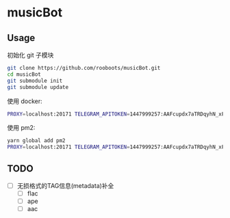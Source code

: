 # musicBot

## Usage

初始化 git 子模块
```bash
git clone https://github.com/rooboots/musicBot.git
cd musicBot
git submodule init
git submodule update
```

使用 docker:
```bash
PROXY=localhost:20171 TELEGRAM_APITOKEN=1447999257:AAFcupdx7aTRDqyhN_xFl8hDINPDThOyI2I docker-compose up -d
```

使用 pm2:
```bash
yarn global add pm2
PROXY=localhost:20171 TELEGRAM_APITOKEN=1447999257:AAFcupdx7aTRDqyhN_xFl8hDINPDThOyI2I pm2 start app.js --name musicbot
```

## TODO

- [ ] 无损格式的TAG信息(metadata)补全
   - [ ] flac
   - [ ] ape
   - [ ] aac
